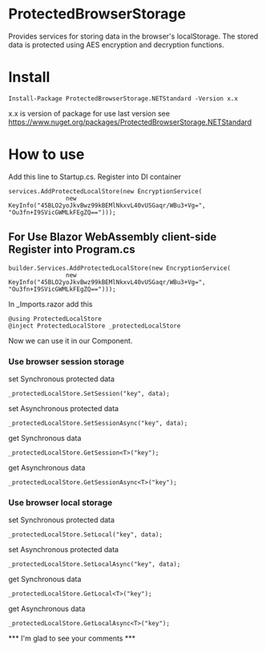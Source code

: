 # ProtectedBrowserStorage
Provides services for storing data in the browser's localStorage. The stored data is protected using AES encryption and decryption functions.


# Install
```
Install-Package ProtectedBrowserStorage.NETStandard -Version x.x
```  
x.x is version of package for use last version see https://www.nuget.org/packages/ProtectedBrowserStorage.NETStandard

# How to use
Add this line to Startup.cs. Register into DI container


```
services.AddProtectedLocalStore(new EncryptionService(
                new KeyInfo("45BLO2yoJkvBwz99kBEMlNkxvL40vUSGaqr/WBu3+Vg=", "Ou3fn+I9SVicGWMLkFEgZQ==")));
```        

## For Use Blazor WebAssembly client-side Register into Program.cs

```
builder.Services.AddProtectedLocalStore(new EncryptionService(
                new KeyInfo("45BLO2yoJkvBwz99kBEMlNkxvL40vUSGaqr/WBu3+Vg=", "Ou3fn+I9SVicGWMLkFEgZQ==")));
```   

In _Imports.razor add this

```
@using ProtectedLocalStore
@inject ProtectedLocalStore _protectedLocalStore
``` 

Now we can use it in our Component.

### Use browser session storage

set Synchronous protected data
```
_protectedLocalStore.SetSession("key", data);
``` 

set Asynchronous protected data
```
_protectedLocalStore.SetSessionAsync("key", data);
``` 

get Synchronous data
```
_protectedLocalStore.GetSession<T>("key");
``` 

get Asynchronous data
```
_protectedLocalStore.GetSessionAsync<T>("key");
``` 

### Use browser local storage

set Synchronous protected data
```
_protectedLocalStore.SetLocal("key", data);
``` 

set Asynchronous protected data
```
_protectedLocalStore.SetLocalAsync("key", data);
``` 

get Synchronous data
```
_protectedLocalStore.GetLocal<T>("key");
``` 

get Asynchronous data
```
_protectedLocalStore.GetLocalAsync<T>("key");
``` 

*** I'm glad to see your comments ***
